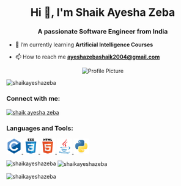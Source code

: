 <h1 align="center">Hi 👋, I'm Shaik Ayesha Zeba</h1>
<h3 align="center">A passionate Software Engineer from India</h3>

- 🌱 I’m currently learning **Artificial Intelligence Courses**

- 📫 How to reach me **ayeshazebashaik2004@gmail.com**

<p align="center">
  <img src="https://ibb.co/dtr7VsR" alt="Profile Picture" />
</p>

<p align="left">
  <img src="https://komarev.com/ghpvc/?username=shaikayeshazeba&label=Profile%20views&color=0e75b6&style=flat" alt="shaikayeshazeba" />
</p>

<h3 align="left">Connect with me:</h3>
<p align="left">
  <a href="https://linkedin.com/in/shaik-ayesha-zeba-b3bbb325b" target="blank">
    <img align="center" src="https://raw.githubusercontent.com/rahuldkjain/github-profile-readme-generator/master/src/images/icons/Social/linked-in-alt.svg" alt="shaik ayesha zeba" height="30" width="40" />
  </a>
</p>

<h3 align="left">Languages and Tools:</h3>
<p align="left">
  <a href="https://www.cprogramming.com/" target="_blank" rel="noreferrer">
    <img src="https://raw.githubusercontent.com/devicons/devicon/master/icons/c/c-original.svg" alt="c" width="40" height="40"/>
  </a>
  <a href="https://www.w3schools.com/css/" target="_blank" rel="noreferrer">
    <img src="https://raw.githubusercontent.com/devicons/devicon/master/icons/css3/css3-original-wordmark.svg" alt="css3" width="40" height="40"/>
  </a>
  <a href="https://www.w3.org/html/" target="_blank" rel="noreferrer">
    <img src="https://raw.githubusercontent.com/devicons/devicon/master/icons/html5/html5-original-wordmark.svg" alt="html5" width="40" height="40"/>
  </a>
  <a href="https://www.java.com" target="_blank" rel="noreferrer">
    <img src="https://raw.githubusercontent.com/devicons/devicon/master/icons/java/java-original.svg" alt="java" width="40" height="40"/>
  </a>
  <a href="https://www.python.org" target="_blank" rel="noreferrer">
    <img src="https://raw.githubusercontent.com/devicons/devicon/master/icons/python/python-original.svg" alt="python" width="40" height="40"/>
  </a>
</p>

<p><img align="left" src="https://github-readme-stats.vercel.app/api/top-langs?username=shaikayeshazeba&show_icons=true&locale=en&layout=compact" alt="shaikayeshazeba" /></p>

<p>&nbsp;<img align="center" src="https://github-readme-stats.vercel.app/api?username=shaikayeshazeba&show_icons=true&locale=en" alt="shaikayeshazeba" /></p>

<p><img align="center" src="https://github-readme-streak-stats.herokuapp.com/?user=shaikayeshazeba&" alt="shaikayeshazeba" /></p>
